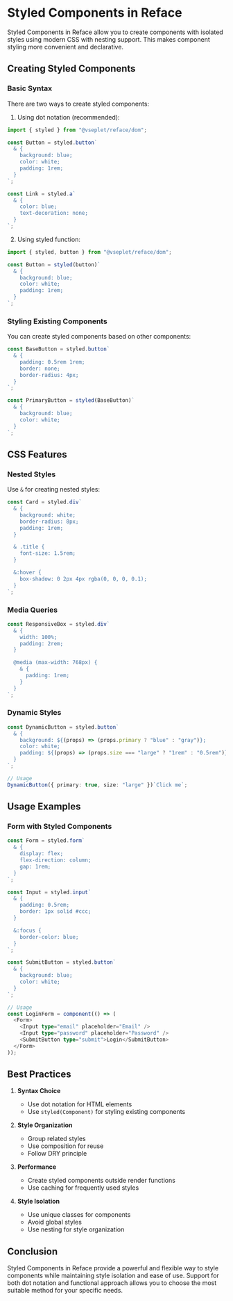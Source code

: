 # Styled Components in Reface

Styled Components in Reface allow you to create components with isolated styles using modern CSS with nesting support. This makes component styling more convenient and declarative.

## Creating Styled Components

### Basic Syntax

There are two ways to create styled components:

1. Using dot notation (recommended):

```typescript
import { styled } from "@vseplet/reface/dom";

const Button = styled.button`
  & {
    background: blue;
    color: white;
    padding: 1rem;
  }
`;

const Link = styled.a`
  & {
    color: blue;
    text-decoration: none;
  }
`;
```

2. Using styled function:

```typescript
import { styled, button } from "@vseplet/reface/dom";

const Button = styled(button)`
  & {
    background: blue;
    color: white;
    padding: 1rem;
  }
`;
```

### Styling Existing Components

You can create styled components based on other components:

```typescript
const BaseButton = styled.button`
  & {
    padding: 0.5rem 1rem;
    border: none;
    border-radius: 4px;
  }
`;

const PrimaryButton = styled(BaseButton)`
  & {
    background: blue;
    color: white;
  }
`;
```

## CSS Features

### Nested Styles

Use `&` for creating nested styles:

```typescript
const Card = styled.div`
  & {
    background: white;
    border-radius: 8px;
    padding: 1rem;
  }

  & .title {
    font-size: 1.5rem;
  }

  &:hover {
    box-shadow: 0 2px 4px rgba(0, 0, 0, 0.1);
  }
`;
```

### Media Queries

```typescript
const ResponsiveBox = styled.div`
  & {
    width: 100%;
    padding: 2rem;
  }

  @media (max-width: 768px) {
    & {
      padding: 1rem;
    }
  }
`;
```

### Dynamic Styles

```typescript
const DynamicButton = styled.button`
  & {
    background: ${(props) => (props.primary ? "blue" : "gray")};
    color: white;
    padding: ${(props) => (props.size === "large" ? "1rem" : "0.5rem")};
  }
`;

// Usage
DynamicButton({ primary: true, size: "large" })`Click me`;
```

## Usage Examples

### Form with Styled Components

```typescript
const Form = styled.form`
  & {
    display: flex;
    flex-direction: column;
    gap: 1rem;
  }
`;

const Input = styled.input`
  & {
    padding: 0.5rem;
    border: 1px solid #ccc;
  }

  &:focus {
    border-color: blue;
  }
`;

const SubmitButton = styled.button`
  & {
    background: blue;
    color: white;
  }
`;

// Usage
const LoginForm = component(() => (
  <Form>
    <Input type="email" placeholder="Email" />
    <Input type="password" placeholder="Password" />
    <SubmitButton type="submit">Login</SubmitButton>
  </Form>
));
```

## Best Practices

1. **Syntax Choice**

   - Use dot notation for HTML elements
   - Use `styled(Component)` for styling existing components

2. **Style Organization**

   - Group related styles
   - Use composition for reuse
   - Follow DRY principle

3. **Performance**

   - Create styled components outside render functions
   - Use caching for frequently used styles

4. **Style Isolation**
   - Use unique classes for components
   - Avoid global styles
   - Use nesting for style organization

## Conclusion

Styled Components in Reface provide a powerful and flexible way to style components while maintaining style isolation and ease of use. Support for both dot notation and functional approach allows you to choose the most suitable method for your specific needs.
